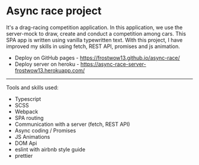 # Async race project
It's a drag-racing competition application. In this application, we use the server-mock to draw, create and conduct a competition among cars. This SPA app is written using vanilla typewritten text. With this project, I have improved my skills in using fetch, REST API, promises and js animation.
- Deploy on GitHub pages - https://frostwow13.github.io/async-race/
- Deploy server on heroku - https://async-race-server-frostwow13.herokuapp.com/

---
Tools and skills used: 
- Typescript
- SCSS
- Webpack
- SPA routing
- Сommunication with a server (fetch, REST API)
- Async coding / Promises
- JS Animations
- DOM Api
- eslint with airbnb style guide
- prettier
